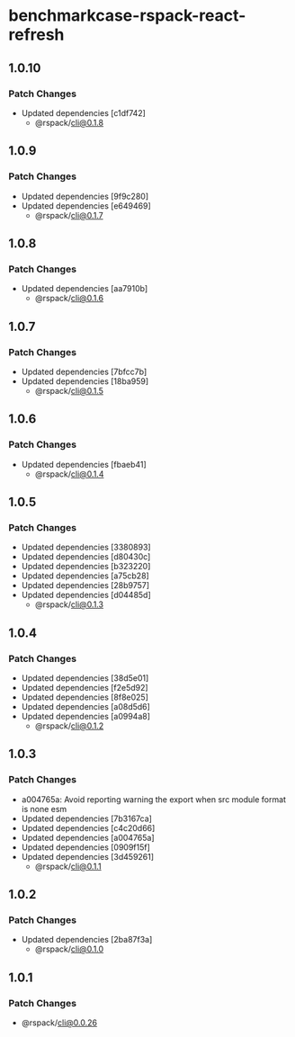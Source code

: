 # benchmarkcase-rspack-react-refresh

## 1.0.10

### Patch Changes

- Updated dependencies [c1df742]
  - @rspack/cli@0.1.8

## 1.0.9

### Patch Changes

- Updated dependencies [9f9c280]
- Updated dependencies [e649469]
  - @rspack/cli@0.1.7

## 1.0.8

### Patch Changes

- Updated dependencies [aa7910b]
  - @rspack/cli@0.1.6

## 1.0.7

### Patch Changes

- Updated dependencies [7bfcc7b]
- Updated dependencies [18ba959]
  - @rspack/cli@0.1.5

## 1.0.6

### Patch Changes

- Updated dependencies [fbaeb41]
  - @rspack/cli@0.1.4

## 1.0.5

### Patch Changes

- Updated dependencies [3380893]
- Updated dependencies [d80430c]
- Updated dependencies [b323220]
- Updated dependencies [a75cb28]
- Updated dependencies [28b9757]
- Updated dependencies [d04485d]
  - @rspack/cli@0.1.3

## 1.0.4

### Patch Changes

- Updated dependencies [38d5e01]
- Updated dependencies [f2e5d92]
- Updated dependencies [8f8e025]
- Updated dependencies [a08d5d6]
- Updated dependencies [a0994a8]
  - @rspack/cli@0.1.2

## 1.0.3

### Patch Changes

- a004765a: Avoid reporting warning the export when src module format is none esm
- Updated dependencies [7b3167ca]
- Updated dependencies [c4c20d66]
- Updated dependencies [a004765a]
- Updated dependencies [0909f15f]
- Updated dependencies [3d459261]
  - @rspack/cli@0.1.1

## 1.0.2

### Patch Changes

- Updated dependencies [2ba87f3a]
  - @rspack/cli@0.1.0

## 1.0.1

### Patch Changes

- @rspack/cli@0.0.26
